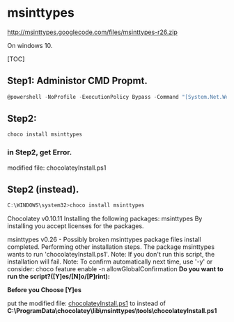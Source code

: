 # msinttypes
http://msinttypes.googlecode.com/files/msinttypes-r26.zip

On windows 10.



[TOC]

## Step1: Administor CMD Propmt.
```powershell
@powershell -NoProfile -ExecutionPolicy Bypass -Command "[System.Net.WebRequest]::DefaultWebProxy.Credentials = [System.Net.CredentialCache]::DefaultCredentials; iex ((New-Object System.Net.WebClient).DownloadString('https://chocolatey.org/install.ps1'))" && SET PATH=%PATH%;%ALLUSERSPROFILE%\chocolatey\bin
```



## Step2:
```powershell
choco install msinttypes
```



### in Step2, get Error.

modified file: chocolateyInstall.ps1 

## Step2 (instead).

```powershell
C:\WINDOWS\system32>choco install msinttypes
```

Chocolatey v0.10.11
Installing the following packages:
msinttypes
By installing you accept licenses for the packages.

msinttypes v0.26 - Possibly broken
msinttypes package files install completed. Performing other installation steps.
The package msinttypes wants to run 'chocolateyInstall.ps1'.
Note: If you don't run this script, the installation will fail.
Note: To confirm automatically next time, use '-y' or consider:
choco feature enable -n allowGlobalConfirmation
**Do you want to run the script?([Y]es/[N]o/[P]rint):**



**Before you Choose [Y]es**

put the modified file: [chocolateyInstall.ps1](https://raw.githubusercontent.com/SummersEpsilon/msinttypes/master/chocolateyInstall.ps1) to instead of 
**C:\ProgramData\chocolatey\lib\msinttypes\tools\chocolateyInstall.ps1**


